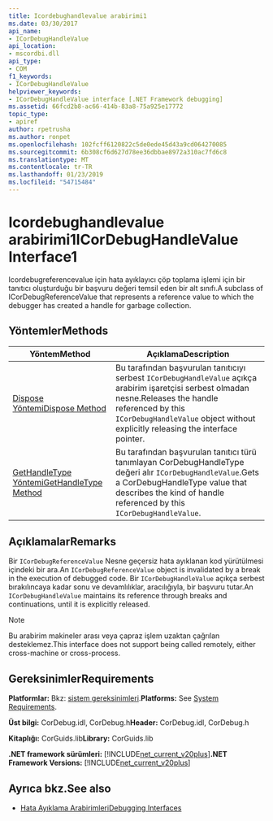 ```yaml
---
title: Icordebughandlevalue arabirimi1
ms.date: 03/30/2017
api_name:
- ICorDebugHandleValue
api_location:
- mscordbi.dll
api_type:
- COM
f1_keywords:
- ICorDebugHandleValue
helpviewer_keywords:
- ICorDebugHandleValue interface [.NET Framework debugging]
ms.assetid: 66fcd2b8-ac66-414b-83a8-75a925e17772
topic_type:
- apiref
author: rpetrusha
ms.author: ronpet
ms.openlocfilehash: 102fcff6120822c5de0ede45d43a9cd064270085
ms.sourcegitcommit: 6b308cf6d627d78ee36dbbae8972a310ac7fd6c8
ms.translationtype: MT
ms.contentlocale: tr-TR
ms.lasthandoff: 01/23/2019
ms.locfileid: "54715484"
---
```

# <a name="icordebughandlevalue-interface1"></a><span data-ttu-id="a7d0e-102">Icordebughandlevalue arabirimi1</span><span class="sxs-lookup"><span data-stu-id="a7d0e-102">ICorDebugHandleValue Interface1</span></span>
<span data-ttu-id="a7d0e-103">Icordebugreferencevalue için hata ayıklayıcı çöp toplama işlemi için bir tanıtıcı oluşturduğu bir başvuru değeri temsil eden bir alt sınıfı.</span><span class="sxs-lookup"><span data-stu-id="a7d0e-103">A subclass of ICorDebugReferenceValue that represents a reference value to which the debugger has created a handle for garbage collection.</span></span>  
  
## <a name="methods"></a><span data-ttu-id="a7d0e-104">Yöntemler</span><span class="sxs-lookup"><span data-stu-id="a7d0e-104">Methods</span></span>  
  
|<span data-ttu-id="a7d0e-105">Yöntem</span><span class="sxs-lookup"><span data-stu-id="a7d0e-105">Method</span></span>|<span data-ttu-id="a7d0e-106">Açıklama</span><span class="sxs-lookup"><span data-stu-id="a7d0e-106">Description</span></span>|  
|------------|-----------------|  
|[<span data-ttu-id="a7d0e-107">Dispose Yöntemi</span><span class="sxs-lookup"><span data-stu-id="a7d0e-107">Dispose Method</span></span>](../../../../docs/framework/unmanaged-api/debugging/icordebughandlevalue-dispose-method.md)|<span data-ttu-id="a7d0e-108">Bu tarafından başvurulan tanıtıcıyı serbest `ICorDebugHandleValue` açıkça arabirim işaretçisi serbest olmadan nesne.</span><span class="sxs-lookup"><span data-stu-id="a7d0e-108">Releases the handle referenced by this `ICorDebugHandleValue` object without explicitly releasing the interface pointer.</span></span>|  
|[<span data-ttu-id="a7d0e-109">GetHandleType Yöntemi</span><span class="sxs-lookup"><span data-stu-id="a7d0e-109">GetHandleType Method</span></span>](../../../../docs/framework/unmanaged-api/debugging/icordebughandlevalue-gethandletype-method.md)|<span data-ttu-id="a7d0e-110">Bu tarafından başvurulan tanıtıcı türü tanımlayan CorDebugHandleType değeri alır `ICorDebugHandleValue`.</span><span class="sxs-lookup"><span data-stu-id="a7d0e-110">Gets a CorDebugHandleType value that describes the kind of handle referenced by this `ICorDebugHandleValue`.</span></span>|  
  
## <a name="remarks"></a><span data-ttu-id="a7d0e-111">Açıklamalar</span><span class="sxs-lookup"><span data-stu-id="a7d0e-111">Remarks</span></span>  
 <span data-ttu-id="a7d0e-112">Bir `ICorDebugReferenceValue` Nesne geçersiz hata ayıklanan kod yürütülmesi içindeki bir ara.</span><span class="sxs-lookup"><span data-stu-id="a7d0e-112">An `ICorDebugReferenceValue` object is invalidated by a break in the execution of debugged code.</span></span> <span data-ttu-id="a7d0e-113">Bir `ICorDebugHandleValue` açıkça serbest bırakılıncaya kadar sonu ve devamlılıklar, aracılığıyla, bir başvuru tutar.</span><span class="sxs-lookup"><span data-stu-id="a7d0e-113">An `ICorDebugHandleValue` maintains its reference through breaks and continuations, until it is explicitly released.</span></span>  
  
> [!NOTE]
>  <span data-ttu-id="a7d0e-114">Bu arabirim makineler arası veya çapraz işlem uzaktan çağrılan desteklemez.</span><span class="sxs-lookup"><span data-stu-id="a7d0e-114">This interface does not support being called remotely, either cross-machine or cross-process.</span></span>  
  
## <a name="requirements"></a><span data-ttu-id="a7d0e-115">Gereksinimler</span><span class="sxs-lookup"><span data-stu-id="a7d0e-115">Requirements</span></span>  
 <span data-ttu-id="a7d0e-116">**Platformlar:** Bkz: [sistem gereksinimleri](../../../../docs/framework/get-started/system-requirements.md).</span><span class="sxs-lookup"><span data-stu-id="a7d0e-116">**Platforms:** See [System Requirements](../../../../docs/framework/get-started/system-requirements.md).</span></span>  
  
 <span data-ttu-id="a7d0e-117">**Üst bilgi:** CorDebug.idl, CorDebug.h</span><span class="sxs-lookup"><span data-stu-id="a7d0e-117">**Header:** CorDebug.idl, CorDebug.h</span></span>  
  
 <span data-ttu-id="a7d0e-118">**Kitaplığı:** CorGuids.lib</span><span class="sxs-lookup"><span data-stu-id="a7d0e-118">**Library:** CorGuids.lib</span></span>  
  
 <span data-ttu-id="a7d0e-119">**.NET framework sürümleri:** [!INCLUDE[net_current_v20plus](../../../../includes/net-current-v20plus-md.md)]</span><span class="sxs-lookup"><span data-stu-id="a7d0e-119">**.NET Framework Versions:** [!INCLUDE[net_current_v20plus](../../../../includes/net-current-v20plus-md.md)]</span></span>  
  
## <a name="see-also"></a><span data-ttu-id="a7d0e-120">Ayrıca bkz.</span><span class="sxs-lookup"><span data-stu-id="a7d0e-120">See also</span></span>
- [<span data-ttu-id="a7d0e-121">Hata Ayıklama Arabirimleri</span><span class="sxs-lookup"><span data-stu-id="a7d0e-121">Debugging Interfaces</span></span>](../../../../docs/framework/unmanaged-api/debugging/debugging-interfaces.md)
